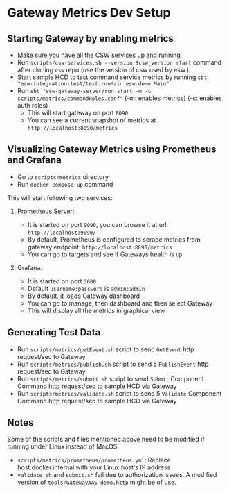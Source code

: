 # Gateway Metrics Dev Setup

## Starting Gateway by enabling metrics

- Make sure you have all the CSW services up and running
- Run `scripts/csw-services.sh --version $csw_version start` command after cloning `csw` repo (use the version of csw used by esw.)
- Start sample HCD to test command service metrics by running `sbt "esw-integration-test/test:runMain esw.demo.Main"`
- Run `sbt "esw-gateway-server/run start -m -c scripts/metrics/commandRoles.conf"` (-m: enables metrics) (-c: enables auth roles)
    - This will start gateway on port `8090`
    - You can see a current snapshot of metrics at `http://localhost:8090/metrics`

## Visualizing Gateway Metrics using Prometheus and Grafana
- Go to `scripts/metrics` directory
- Run `docker-compose up` command

This will start following two services:
1. Prometheus Server: 
    - It is started on port `9090`, you can browse it at url: `http://localhost:9090/`
    - By default, Prometheus is configured to scrape metrics from gateway endpoint: `http://localhost:8090/metrics`
    - You can go to targets and see if Gateways health is `Up`
    
2. Grafana:
    - It is started on port `3000`
    - Default `username:password` is `admin:admin`
    - By default, it loads Gateway dashboard
    - You can go to manage, then dashboard and then select Gateway
    - This will display all the metrics in graphical view
    
## Generating Test Data
- Run `scripts/metrics/getEvent.sh` script to send `GetEvent` http request/sec to Gateway
- Run `scripts/metrics/publish.sh` script to send 5 `PublishEvent` http request/sec to Gateway
- Run `scripts/metrics/submit.sh` script to send `Submit` Component Command http request/sec to sample HCD via Gateway
- Run `scripts/metrics/validate.sh` script to send 5 `Validate` Component Command http request/sec to sample HCD via Gateway

## Notes

Some of the scripts and files mentioned above need to be modified if running under Linux instead of MacOS:

* `scripts/metrics/prometheus/prometheus.yml`: Replace host.docker.internal with your Linux host's IP address
* `validate.sh` and `submit.sh` fail due to authorization issues. A modified version of `tools/GatewayAAS-demo.http` might be of use.
 